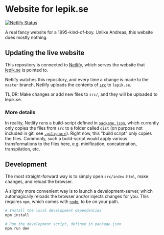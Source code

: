# Website for lepik.se

[![Netlify Status](https://api.netlify.com/api/v1/badges/883be9d5-4310-42ff-9f4e-b478b4754efb/deploy-status)](https://app.netlify.com/sites/lepik/deploys)

A real fancy website for a 1995-kind-of-boy. Unlike Andreas, this website does
mostly nothing.

## Updating the live website

This repository is connected to [Netlify](https://www.netlify.com), which serves
the website that [lepik.se](https://lepik.se) is pointed to.

Netlify watches this repository, and every time a change is made to the `master`
branch, Netlify uploads the contents of [`src`](./src) to `lepik.se`.

TL;DR: Make changes or add new files to `src/`, and they will be uploaded to
lepik.se.

### More details

In reality, Netlify runs a build-script defined in
[`package.json`](`package.json`), which currently only copies the files from
`src` to a folder called `dist` (on purpose not included in git, see
[`.gitignore`](.gitignore)). Right now, this "build script" only copies the
files. Commonly, such a build-script would apply various transformations to the
files here, e.g. minification, concatenation, transpilation, etc.

## Development

The most straight-forward way is to simply open `src/index.html`, make changes,
and reload the browser.

A slightly more convenient way is to launch a development-server, which
automagically reloads the browser and/or injects changes for you. This requires
`npm`, which comes with [`node`](https://nodejs.org), to be on your path.

```bash
# Install the local development dependencies
npm install

# Run the development script, defined in package.json
npm run dev
```
